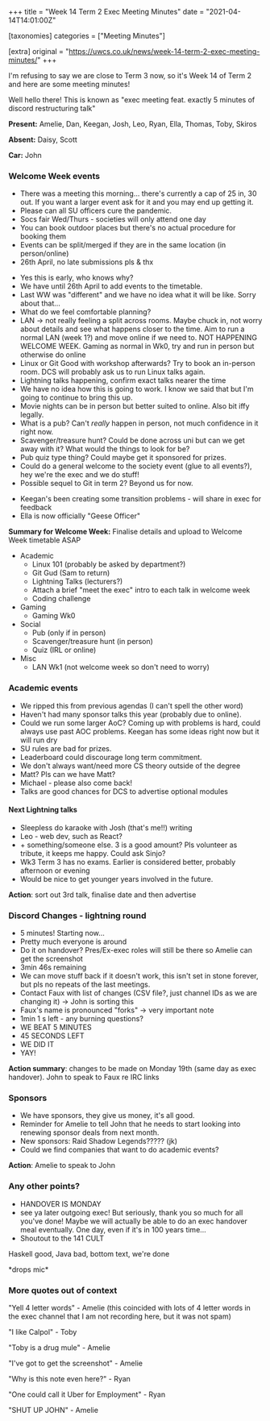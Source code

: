 +++
title = "Week 14 Term 2 Exec Meeting Minutes"
date = "2021-04-14T14:01:00Z"

[taxonomies]
categories = ["Meeting Minutes"]

[extra]
original = "https://uwcs.co.uk/news/week-14-term-2-exec-meeting-minutes/"
+++

<p>I&#x27;m refusing to say we are close to Term 3 now, so it&#x27;s Week 14 of Term 2 and here are some meeting minutes!</p>

<!-- more -->

Well hello there\! This is known as "exec meeting feat. exactly 5 minutes of discord restructuring talk"

**Present:** Amelie, Dan, Keegan, Josh, Leo, Ryan, Ella, Thomas, Toby, Skiros

**Absent:** Daisy, Scott

**Car:** John

### Welcome Week events

  - There was a meeting this morning... there's currently a cap of 25 in, 30 out. If you want a larger event ask for it and you may end up getting it.
  - Please can all SU officers cure the pandemic.
  - Socs fair Wed/Thurs - societies will only attend one day
  - You can book outdoor places but there's no actual procedure for booking them
  - Events can be split/merged if they are in the same location (in person/online)
  - 26th April, no late submissions pls & thx

<!-- end list -->

  - Yes this is early, who knows why?
  - We have until 26th April to add events to the timetable.
  - Last WW was "different" and we have no idea what it will be like. Sorry about that...
  - What do we feel comfortable planning?
  - LAN -\> not really feeling a split across rooms. Maybe chuck in, not worry about details and see what happens closer to the time. Aim to run a normal LAN (week 1?) and move online if we need to. NOT HAPPENING WELCOME WEEK. Gaming as normal in Wk0, try and run in person but otherwise do online
  - Linux or Git Good with workshop afterwards? Try to book an in-person room. DCS will probably ask us to run Linux talks again.
  - Lightning talks happening, confirm exact talks nearer the time
  - We have no idea how this is going to work. I know we said that but I'm going to continue to bring this up.
  - Movie nights can be in person but better suited to online. Also bit iffy legally.
  - What is a pub? Can't *really* happen in person, not much confidence in it right now.
  - Scavenger/treasure hunt? Could be done across uni but can we get away with it? What would the things to look for be?
  - Pub quiz type thing? Could maybe get it sponsored for prizes.
  - Could do a general welcome to the society event (glue to all events?), hey we're the exec and we do stuff\!
  - Possible sequel to Git in term 2? Beyond us for now.

<!-- end list -->

  - Keegan's been creating some transition problems - will share in exec for feedback
  - Ella is now officially "Geese Officer"

**Summary for Welcome Week:** Finalise details and upload to Welcome Week timetable ASAP

  - Academic
      - Linux 101 (probably be asked by department?)
      - Git Gud (Sam to return)
      - Lightning Talks (lecturers?)
      - Attach a brief "meet the exec" intro to each talk in welcome week
      - Coding challenge
  - Gaming
      - Gaming Wk0
  - Social
      - Pub (only if in person)
      - Scavenger/treasure hunt (in person)
      - Quiz (IRL or online)
  - Misc
      - LAN Wk1 (not welcome week so don't need to worry)

### Academic events

  - We ripped this from previous agendas (I can't spell the other word)
  - Haven't had many sponsor talks this year (probably due to online).
  - Could we run some larger AoC? Coming up with problems is hard, could always use past AOC problems. Keegan has some ideas right now but it will run dry
  - SU rules are bad for prizes.
  - Leaderboard could discourage long term commitment.
  - We don't always want/need more CS theory outside of the degree
  - Matt? Pls can we have Matt?
  - Michael - please also come back\!
  - Talks are good chances for DCS to advertise optional modules

#### Next Lightning talks

  - Sleepless do karaoke with Josh (that's me\!\!) writing
  - Leo - web dev, such as React?
  - \+ something/someone else. 3 is a good amount? Pls volunteer as tribute, it keeps me happy. Could ask Sinjo?
  - Wk3 Term 3 has no exams. Earlier is considered better, probably afternoon or evening
  - Would be nice to get younger years involved in the future.

**Action**: sort out 3rd talk, finalise date and then advertise

### Discord Changes - lightning round

  - 5 minutes\! Starting now...
  - Pretty much everyone is around
  - Do it on handover? Pres/Ex-exec roles will still be there so Amelie can get the screenshot
  - 3min 46s remaining
  - We can move stuff back if it doesn't work, this isn't set in stone forever, but pls no repeats of the last meetings.
  - Contact Faux with list of changes (CSV file?, just channel IDs as we are changing it) -\> John is sorting this
  - Faux's name is pronounced "forks" -\> very important note
  - 1min 1 s left - any burning questions?
  - WE BEAT 5 MINUTES
  - 45 SECONDS LEFT
  - WE DID IT
  - YAY\!

**Action summary**: changes to be made on Monday 19th (same day as exec handover). John to speak to Faux re IRC links

### Sponsors

  - We have sponsors, they give us money, it's all good.
  - Reminder for Amelie to tell John that he needs to start looking into renewing sponsor deals from next month.
  - New sponsors: Raid Shadow Legends????? (jk)
  - Could we find companies that want to do academic events?

**Action**: Amelie to speak to John

### Any other points?

  - HANDOVER IS MONDAY
  - see ya later outgoing exec\! But seriously, thank you so much for all you've done\! Maybe we will actually be able to do an exec handover meal eventually. One day, even if it's in 100 years time...
  - Shoutout to the 141 CULT

Haskell good, Java bad, bottom text, we're done

\*drops mic\*

### More quotes out of context

"Yell 4 letter words" - Amelie (this coincided with lots of 4 letter words in the exec channel that I am not recording here, but it was not spam)

"I like Calpol" - Toby

"Toby is a drug mule" - Amelie

"I've got to get the screenshot" - Amelie

"Why is this note even here?" - Ryan

"One could call it Uber for Employment" - Ryan

"SHUT UP JOHN" - Amelie

